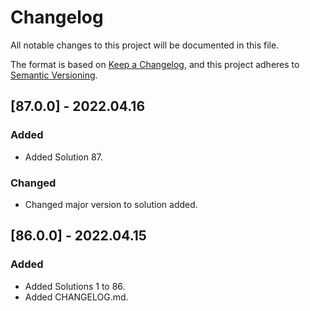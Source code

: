 # Changelog
All notable changes to this project will be documented in this file.

The format is based on [Keep a Changelog](https://keepachangelog.com/en/1.0.0/),
and this project adheres to [Semantic Versioning](https://semver.org/spec/v2.0.0.html).

## [87.0.0] - 2022.04.16
### Added
- Added Solution 87.
### Changed
- Changed major version to solution added.

## [86.0.0] - 2022.04.15
### Added
- Added Solutions 1 to 86.
- Added CHANGELOG.md.